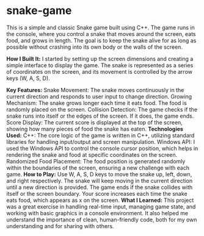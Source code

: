 # snake-game
This is a simple and classic Snake game built using C++. The game runs in the console, where you control a snake that moves around the screen, eats food, and grows in length. The goal is to keep the snake alive for as long as possible without crashing into its own body or the walls of the screen.

**How I Built It:**
I started by setting up the screen dimensions and creating a simple interface to display the game. The snake is represented as a series of coordinates on the screen, and its movement is controlled by the arrow keys (W, A, S, D).

**Key Features:**
Snake Movement: The snake moves continuously in the current direction and responds to user input to change direction.
Growing Mechanism: The snake grows longer each time it eats food. The food is randomly placed on the screen.
Collision Detection: The game checks if the snake runs into itself or the edges of the screen. If it does, the game ends.
Score Display: The current score is displayed at the top of the screen, showing how many pieces of food the snake has eaten.
**Technologies Used:**
C++: The core logic of the game is written in C++, utilizing standard libraries for handling input/output and screen manipulation.
Windows API: I used the Windows API to control the console cursor position, which helps in rendering the snake and food at specific coordinates on the screen.
Randomized Food Placement: The food position is generated randomly within the boundaries of the screen, ensuring a new challenge with each game.
**How to Play:**
Use W, A, S, D keys to move the snake up, left, down, and right respectively.
The snake will keep moving in the current direction until a new direction is provided.
The game ends if the snake collides with itself or the screen boundary.
Your score increases each time the snake eats food, which appears as x on the screen.
**What I Learned:**
This project was a great exercise in handling real-time input, managing game state, and working with basic graphics in a console environment. It also helped me understand the importance of clean, human-friendly code, both for my own understanding and for sharing with others.
